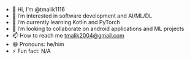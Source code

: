 - 👋 Hi, I’m @tmalik1116
- 👀 I’m interested in software development and AI/ML/DL
- 🌱 I’m currently learning Kotlin and PyTorch
- 💞️ I’m looking to collaborate on android applications and ML projects
- 📫 How to reach me tmalik2004@gmail.com
- 😄 Pronouns: he/him
- ⚡ Fun fact: N/A

<!---
tmalik1116/tmalik1116 is a ✨ special ✨ repository because its `README.md` (this file) appears on your GitHub profile.
You can click the Preview link to take a look at your changes.
--->
